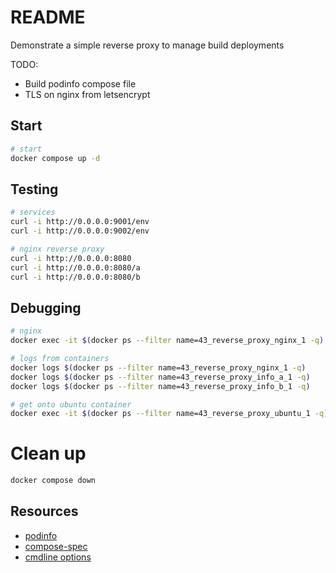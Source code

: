 # README
Demonstrate a simple reverse proxy to manage build deployments

TODO: 
* Build podinfo compose file
* TLS on nginx from letsencrypt

## Start
```sh
# start 
docker compose up -d
```

## Testing
```sh
# services
curl -i http://0.0.0.0:9001/env          
curl -i http://0.0.0.0:9002/env

# nginx reverse proxy
curl -i http://0.0.0.0:8080
curl -i http://0.0.0.0:8080/a
curl -i http://0.0.0.0:8080/b
```

## Debugging
```sh
# nginx
docker exec -it $(docker ps --filter name=43_reverse_proxy_nginx_1 -q) /bin/sh   

# logs from containers
docker logs $(docker ps --filter name=43_reverse_proxy_nginx_1 -q)
docker logs $(docker ps --filter name=43_reverse_proxy_info_a_1 -q)
docker logs $(docker ps --filter name=43_reverse_proxy_info_b_1 -q)

# get onto ubuntu container
docker exec -it $(docker ps --filter name=43_reverse_proxy_ubuntu_1 -q) /bin/sh   
```




# Clean up
```sh
docker compose down
```

## Resources
* [podinfo](https://github.com/stefanprodan/podinfo)  
* [compose-spec](https://github.com/compose-spec/compose-spec/blob/master/spec.md)  
* [cmdline options](https://github.com/stefanprodan/podinfo/blob/master/charts/podinfo/templates/deployment.yaml)  